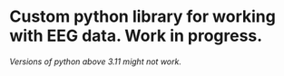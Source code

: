 # Custom python library for working with EEG data. Work in progress.
###### Versions of python above 3.11 might not work.
